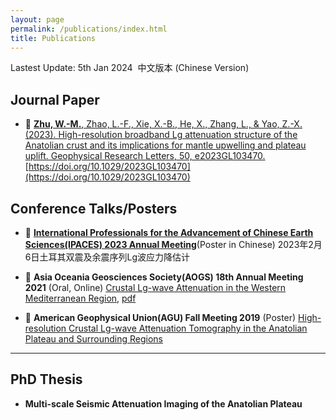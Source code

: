 ```yaml
---
layout: page
permalink: /publications/index.html
title: Publications
---
```


Lastest Update: 5th Jan 2024&nbsp;  中文版本 (Chinese Version)

## Journal Paper

- 🚀 [**Zhu, W.-M.**, Zhao, L.-F., Xie, X.-B., He, X., Zhang, L., & Yao, Z.-X. (2023). High-resolution broadband Lg attenuation structure of the Anatolian crust and its implications for mantle upwelling and plateau uplift. Geophysical Research Letters, 50, e2023GL103470.](https://weimouzhu.github.io/file/GRL_2023_Zhu.pdf) 
[https://doi.org/10.1029/2023GL103470](https://doi.org/10.1029/2023GL103470)

  

## Conference Talks/Posters

- 🥳 [**International Professionals for the Advancement of Chinese Earth Sciences(IPACES) 2023 Annual Meeting**](https://ipaces.org/events/2023-07-02-annual-meeting/)(Poster in Chinese) 2023年2月6日土耳其双震及余震序列Lg波应力降估计

- 🥳 **Asia Oceania Geosciences Society(AOGS) 18th Annual Meeting 2021** (Oral, Online) [Crustal Lg-wave Attenuation in the Western Mediterranean Region](https://www.asiaoceania.org/aogs2021/public.asp?page=program_overview.asp), [pdf](https://weimouzhu.github.io/file/Presenter_Schedule_AOGS_2021.pdf)

- 🥳 **American Geophysical Union(AGU) Fall Meeting 2019** (Poster) [High-resolution Crustal Lg-wave Attenuation Tomography in the Anatolian Plateau and Surrounding Regions](https://agu.confex.com/agu/fm19/meetingapp.cgi/Paper/504986) 


---

## PhD Thesis

- **Multi-scale Seismic Attenuation Imaging of the Anatolian Plateau**

  <br>

